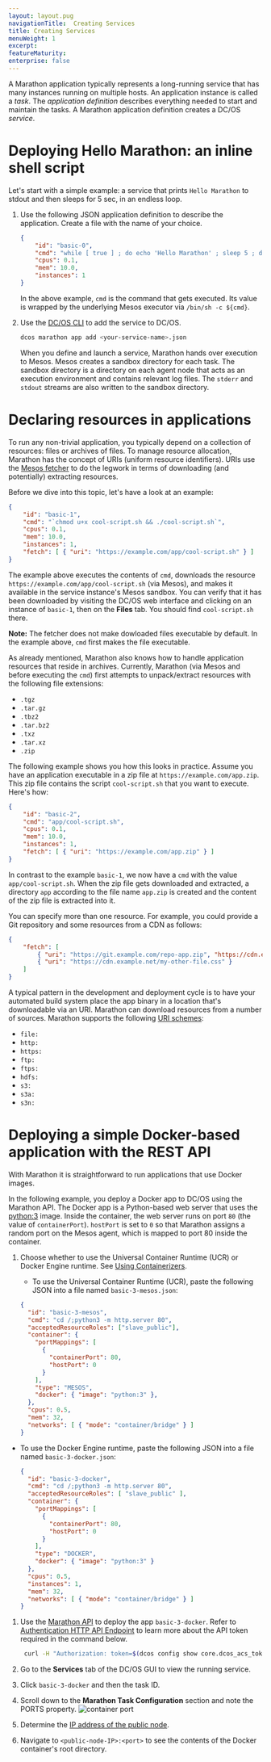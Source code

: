 ```yaml
---
layout: layout.pug
navigationTitle:  Creating Services
title: Creating Services
menuWeight: 1
excerpt:
featureMaturity:
enterprise: false
---
```


<!-- This source repo for this topic is https://github.com/dcos/dcos-docs -->


A Marathon application typically represents a long-running service that has many instances running on multiple hosts. An application instance is called a *task*. The *application definition* describes everything needed to start and maintain the tasks. A Marathon application definition creates a DC/OS _service_.

# Deploying Hello Marathon: an inline shell script

Let's start with a simple example: a service that prints `Hello Marathon` to stdout and then sleeps for 5 sec, in an endless loop.

1. Use the following JSON application definition to describe the application. Create a file with the name of your choice. 

    ```json
    {
        "id": "basic-0", 
        "cmd": "while [ true ] ; do echo 'Hello Marathon' ; sleep 5 ; done",
        "cpus": 0.1,
        "mem": 10.0,
        "instances": 1
    }
    ```

    In the above example, `cmd` is the command that gets executed. Its value is wrapped by the underlying Mesos executor via `/bin/sh -c ${cmd}`.

1. Use the [DC/OS CLI](/1.10/cli) to add the service to DC/OS.

    ```bash
    dcos marathon app add <your-service-name>.json
    ```

    When you define and launch a service, Marathon hands over execution to Mesos. Mesos creates a sandbox directory for each task. The sandbox directory is a directory on each agent node that acts as an execution environment and contains relevant log files. The `stderr` and `stdout` streams are also written to the sandbox directory.

# Declaring resources in applications

To run any non-trivial application, you typically depend on a collection of resources: files or archives of files. To manage resource allocation, Marathon has the concept of URIs (uniform resource identifiers). URIs use the [Mesos fetcher](http://mesos.apache.org/documentation/latest/fetcher/) to do the legwork in terms of downloading (and potentially) extracting resources.

Before we dive into this topic, let's have a look at an example:

```json
{
    "id": "basic-1", 
    "cmd": "`chmod u+x cool-script.sh && ./cool-script.sh`",
    "cpus": 0.1,
    "mem": 10.0,
    "instances": 1,
    "fetch": [ { "uri": "https://example.com/app/cool-script.sh" } ]
}
```

The example above executes the contents of `cmd`, downloads the resource `https://example.com/app/cool-script.sh` (via Mesos), and makes it available in the service instance's Mesos sandbox. You can verify that it has been downloaded by visiting the DC/OS web interface and clicking on an instance of `basic-1`, then on the **Files** tab. You should find `cool-script.sh` there.

**Note:** The fetcher does not make dowloaded files executable by default. In the example above, `cmd` first makes the file executable.

As already mentioned, Marathon also knows how to handle application resources that reside in archives. Currently, Marathon (via Mesos and before executing the `cmd`) first attempts to unpack/extract resources with the following file extensions:

* `.tgz`
* `.tar.gz`
* `.tbz2`
* `.tar.bz2`
* `.txz`
* `.tar.xz`
* `.zip`

The following example shows you how this looks in practice. Assume you have an application executable in a zip file at `https://example.com/app.zip`. This zip file contains the script `cool-script.sh` that you want to execute. Here's how:

```json
{
    "id": "basic-2", 
    "cmd": "app/cool-script.sh",
    "cpus": 0.1,
    "mem": 10.0,
    "instances": 1,
    "fetch": [ { "uri": "https://example.com/app.zip" } ]
}
```

In contrast to the example `basic-1`, we now have a `cmd` with the value `app/cool-script.sh`. When the zip file gets downloaded and extracted, a directory `app` according to the file name `app.zip` is created and the content of the zip file is extracted into it.

You can specify more than one resource. For example, you could provide a Git repository and some resources from a CDN as follows:

```json
{
    "fetch": [
        { "uri": "https://git.example.com/repo-app.zip", "https://cdn.example.net/my-file.jpg"}, 
        { "uri": "https://cdn.example.net/my-other-file.css" }
    ]
}
```

A typical pattern in the development and deployment cycle is to have your automated build system place the app binary in a location that's downloadable via an URI. Marathon can download resources from a number of sources. Marathon supports the following [URI schemes](http://tools.ietf.org/html/rfc3986#section-3.1):

* `file:`
* `http:`
* `https:`
* `ftp:`
* `ftps:`
* `hdfs:`
* `s3:`
* `s3a:`
* `s3n:`


# Deploying a simple Docker-based application with the REST API

With Marathon it is straightforward to run applications that use Docker images.

In the following example, you deploy a Docker app to DC/OS using the Marathon API. The Docker app is a Python-based web server that uses the [python:3](https://registry.hub.docker.com/_/python/) image. Inside the container, the web server runs on port `80` (the value of `containerPort`). `hostPort` is set to `0` so that Marathon assigns a random port on the Mesos agent, which is mapped to port 80 inside the container.

1. Choose whether to use the Universal Container Runtime (UCR) or Docker Engine runtime. See [Using Containerizers](/1.10/deploying-services/containerizers/).
   -  To use the Universal Container Runtime (UCR), paste the following JSON into a file named `basic-3-mesos.json`:

    ```json
    {
      "id": "basic-3-mesos",
      "cmd": "cd /;python3 -m http.server 80",
      "acceptedResourceRoles": ["slave_public"],
      "container": {
        "portMappings": [
          {
            "containerPort": 80,
            "hostPort": 0
          }
        ],
        "type": "MESOS",
        "docker": { "image": "python:3" },
      },
      "cpus": 0.5,
      "mem": 32,
      "networks": [ { "mode": "container/bridge" } ]
    }
    ```

  - To use the Docker Engine runtime, paste the following JSON into a file named `basic-3-docker.json`:

    ```json
    {
      "id": "basic-3-docker",
      "cmd": "cd /;python3 -m http.server 80",
      "acceptedResourceRoles": [ "slave_public" ],
      "container": {
        "portMappings": [
          {
            "containerPort": 80,
            "hostPort": 0
          }
        ],
        "type": "DOCKER",
        "docker": { "image": "python:3" }
      },
      "cpus": 0.5,
      "instances": 1,
      "mem": 32,
      "networks": [ { "mode": "container/bridge" } ]
    }
    ```

1. Use the [Marathon API](/1.10/deploying-services/marathon-api/) to deploy the app `basic-3-docker`. Refer to [Authentication HTTP API Endpoint](/1.10/security/ent/iam-api/) to learn more about the API token required in the command below.

    ```sh
     curl -H "Authorization: token=$(dcos config show core.dcos_acs_token)" -X POST <master-IP>/service/marathon/v2/apps -d @basic-3-docker.json -H "Content-type: application/json"
    ```

1. Go to the **Services** tab of the DC/OS GUI to view the running service.
1. Click `basic-3-docker` and then the task ID. 
1. Scroll down to the **Marathon Task Configuration** section and note the PORTS property.
   ![container port](/1.10/img/container-port.png)
1. Determine the [IP address of the public node](/1.10/administering-clusters/locate-public-agent/).
1. Navigate to `<public-node-IP>:<port>` to see the contents of the Docker container's root directory.
